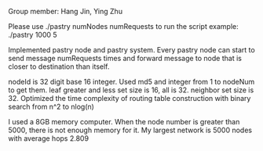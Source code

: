 Group member:
Hang Jin, Ying Zhu

Please use ./pastry numNodes numRequests to run the script
example:
./pastry 1000 5

Implemented pastry node and pastry system.
Every pastry node can start to send message numRequests times and forward message to node that is closer to destination than itself.


nodeId is 32 digit base 16 integer. Used md5 and integer from 1 to nodeNum to get them.
leaf greater and less set size is 16, all is 32.
neighbor set size is 32.
Optimized the time complexity of routing table construction with binary search from n^2 to nlog(n) 

I used a 8GB memory computer. When the node number is greater than 5000, there is not enough memory for it. My largest network is 5000 nodes with average hops 2.809

